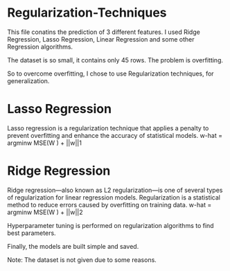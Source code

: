 # Regularization-Techniques

This file conatins the prediction of 3 different features. I used Ridge Regression, Lasso Regression, Linear Regression and some other Regression algorithms. 

The dataset is so small, it contains only 45 rows. The problem is overfitting. 

So to overcome overfitting, I chose to use Regularization techniques, for generalization.

# Lasso Regression
Lasso regression is a regularization technique that applies a penalty to prevent overfitting and enhance the accuracy of statistical models.
w-hat = argminw MSE(W ) + ||w||1


# Ridge Regression
Ridge regression—also known as L2 regularization—is one of several types of regularization for linear regression models. Regularization is a statistical method to reduce errors caused by overfitting on training data.
w-hat = argminw MSE(W ) + ||w||2

Hyperparameter tuning is performed on regularization algorithms to find best parameters. 

Finally, the models are built simple and saved. 

Note: The dataset is not given due to some reasons.
